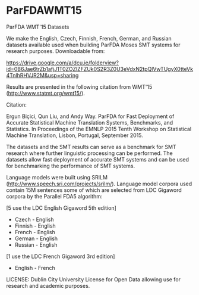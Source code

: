 # ParFDAWMT15
ParFDA WMT'15 Datasets

We make the English, Czech, Finnish, French, German, and Russian datasets available used when building ParFDA Moses SMT systems for research purposes. Downloadable from:

https://drive.google.com/a/dcu.ie/folderview?id=0B6Jae6trZb1afjJ1T0ZOZlZFZUk0S2R3Z0U3eVdxN2tpQlVwTUgyX0tteVk4TnlhRHVJR2M&usp=sharing

Results are presented in the following citation from WMT'15 (http://www.statmt.org/wmt15/).

Citation:

Ergun Biçici, Qun Liu, and Andy Way. ParFDA for Fast Deployment of Accurate Statistical Machine Translation Systems, Benchmarks, and Statistics. In Proceedings of the EMNLP 2015 Tenth Workshop on Statistical Machine Translation, Lisbon, Portugal, September 2015.

The datasets and the SMT results can serve as a benchmark for SMT research where further linguistic processing can be performed. The datasets allow fast deployment of accurate SMT systems and can be used for benchmarking the performance of SMT systems.

Language models were built using SRILM (http://www.speech.sri.com/projects/srilm/). Language model corpora used contain 15M sentences some of which are selected from LDC Gigaword corpora by the Parallel FDA5 algorithm:

[5 use the LDC English Gigaword 5th edition]

- Czech - English
- Finnish - English
- French - English
- German - English
- Russian - English

[1 use the LDC French Gigaword 3rd edition]

- English - French

LICENSE: Dublin City University License for Open Data allowing use for research and academic purposes.
